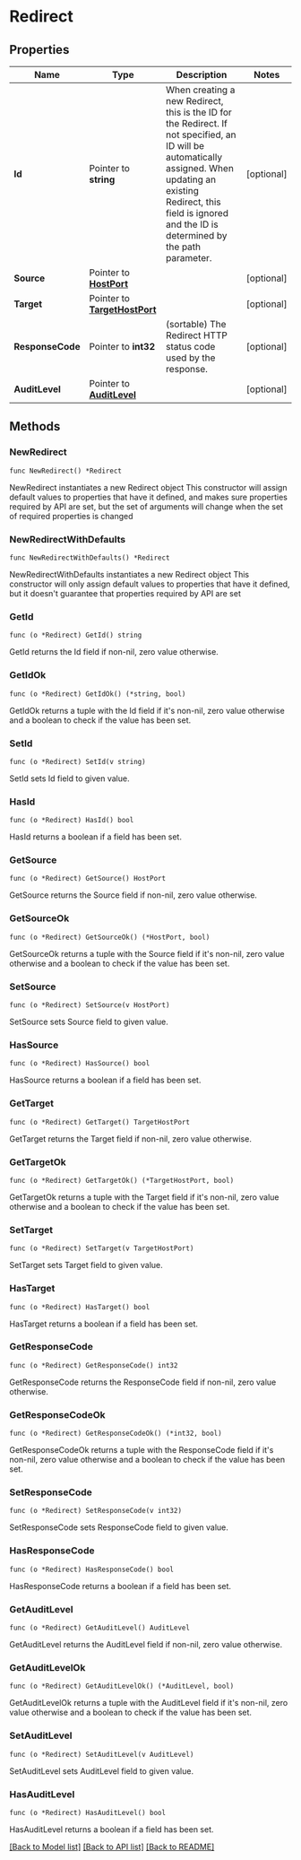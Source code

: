 # Redirect

## Properties

Name | Type | Description | Notes
------------ | ------------- | ------------- | -------------
**Id** | Pointer to **string** | When creating a new Redirect, this is the ID for the Redirect. If not specified, an ID will be automatically assigned. When updating an existing Redirect, this field is ignored and the ID is determined by the path parameter. | [optional] 
**Source** | Pointer to [**HostPort**](HostPort.md) |  | [optional] 
**Target** | Pointer to [**TargetHostPort**](TargetHostPort.md) |  | [optional] 
**ResponseCode** | Pointer to **int32** | (sortable) The Redirect HTTP status code used by the response. | [optional] 
**AuditLevel** | Pointer to [**AuditLevel**](AuditLevel.md) |  | [optional] 

## Methods

### NewRedirect

`func NewRedirect() *Redirect`

NewRedirect instantiates a new Redirect object
This constructor will assign default values to properties that have it defined,
and makes sure properties required by API are set, but the set of arguments
will change when the set of required properties is changed

### NewRedirectWithDefaults

`func NewRedirectWithDefaults() *Redirect`

NewRedirectWithDefaults instantiates a new Redirect object
This constructor will only assign default values to properties that have it defined,
but it doesn't guarantee that properties required by API are set

### GetId

`func (o *Redirect) GetId() string`

GetId returns the Id field if non-nil, zero value otherwise.

### GetIdOk

`func (o *Redirect) GetIdOk() (*string, bool)`

GetIdOk returns a tuple with the Id field if it's non-nil, zero value otherwise
and a boolean to check if the value has been set.

### SetId

`func (o *Redirect) SetId(v string)`

SetId sets Id field to given value.

### HasId

`func (o *Redirect) HasId() bool`

HasId returns a boolean if a field has been set.

### GetSource

`func (o *Redirect) GetSource() HostPort`

GetSource returns the Source field if non-nil, zero value otherwise.

### GetSourceOk

`func (o *Redirect) GetSourceOk() (*HostPort, bool)`

GetSourceOk returns a tuple with the Source field if it's non-nil, zero value otherwise
and a boolean to check if the value has been set.

### SetSource

`func (o *Redirect) SetSource(v HostPort)`

SetSource sets Source field to given value.

### HasSource

`func (o *Redirect) HasSource() bool`

HasSource returns a boolean if a field has been set.

### GetTarget

`func (o *Redirect) GetTarget() TargetHostPort`

GetTarget returns the Target field if non-nil, zero value otherwise.

### GetTargetOk

`func (o *Redirect) GetTargetOk() (*TargetHostPort, bool)`

GetTargetOk returns a tuple with the Target field if it's non-nil, zero value otherwise
and a boolean to check if the value has been set.

### SetTarget

`func (o *Redirect) SetTarget(v TargetHostPort)`

SetTarget sets Target field to given value.

### HasTarget

`func (o *Redirect) HasTarget() bool`

HasTarget returns a boolean if a field has been set.

### GetResponseCode

`func (o *Redirect) GetResponseCode() int32`

GetResponseCode returns the ResponseCode field if non-nil, zero value otherwise.

### GetResponseCodeOk

`func (o *Redirect) GetResponseCodeOk() (*int32, bool)`

GetResponseCodeOk returns a tuple with the ResponseCode field if it's non-nil, zero value otherwise
and a boolean to check if the value has been set.

### SetResponseCode

`func (o *Redirect) SetResponseCode(v int32)`

SetResponseCode sets ResponseCode field to given value.

### HasResponseCode

`func (o *Redirect) HasResponseCode() bool`

HasResponseCode returns a boolean if a field has been set.

### GetAuditLevel

`func (o *Redirect) GetAuditLevel() AuditLevel`

GetAuditLevel returns the AuditLevel field if non-nil, zero value otherwise.

### GetAuditLevelOk

`func (o *Redirect) GetAuditLevelOk() (*AuditLevel, bool)`

GetAuditLevelOk returns a tuple with the AuditLevel field if it's non-nil, zero value otherwise
and a boolean to check if the value has been set.

### SetAuditLevel

`func (o *Redirect) SetAuditLevel(v AuditLevel)`

SetAuditLevel sets AuditLevel field to given value.

### HasAuditLevel

`func (o *Redirect) HasAuditLevel() bool`

HasAuditLevel returns a boolean if a field has been set.


[[Back to Model list]](../README.md#documentation-for-models) [[Back to API list]](../README.md#documentation-for-api-endpoints) [[Back to README]](../README.md)


